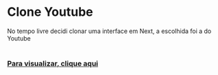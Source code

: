 # Clone Youtube
No tempo livre decidi clonar uma interface em Next, a escolhida foi a do Youtube<br><br>
<h3><a href="https://pablowinck-clone-youtube.vercel.app/" target="_blank">Para visualizar, clique aqui</a></h3>
